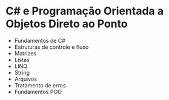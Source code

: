 <body>
    <h1>C# e Programação Orientada a Objetos Direto ao Ponto</h1>
    <ul>
        <li>Fundamentos de C#</li>
        <li>Estruturas de controle e fluxo</li>
        <li>Matrizes</li>
        <li>Listas</li>
        <li>LINQ</li>
        <li>String</li>
        <li>Arquivos</li>
        <li>Tratamento de erros</li>
        <li>Fundamentos POO</li>
    </ul>
</body>

